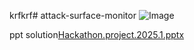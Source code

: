 krfkrf#   a t t a c k - s u r f a c e - m o n i t o r 
 
 ![Image](https://github.com/user-attachments/assets/b85e0d41-0da2-427c-963a-8219beeef69f)


ppt solution[Hackathon.project.2025.1.pptx](https://github.com/user-attachments/files/22247802/Hackathon.project.2025.1.pptx)
